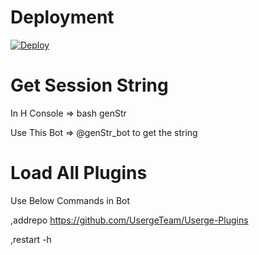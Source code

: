 # Deployment
[![Deploy](https://www.herokucdn.com/deploy/button.svg)](https://heroku.com/deploy?template=https://github.com/NEOIR/ViranA)

# Get Session String
In H Console => bash genStr

Use This Bot =>  @genStr_bot to get the string

# Load All Plugins
Use Below Commands in Bot

,addrepo https://github.com/UsergeTeam/Userge-Plugins

,restart -h
